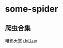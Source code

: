 # some-spider
爬虫合集  
---  

电影天堂 [dytt.py](https://github.com/fengf233/some-spider/blob/master/dytt.py)
